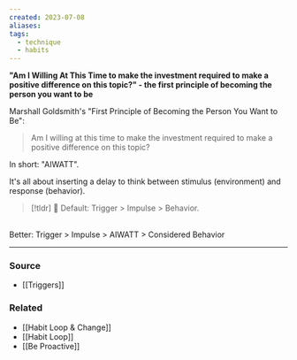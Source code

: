 ```yaml
---
created: 2023-07-08
aliases: 
tags:
  - technique
  - habits
---
```

**"Am I Willing At This Time to make the investment required to make a positive difference on this topic?" - the first principle of becoming the person you want to be**

Marshall Goldsmith's "First Principle of Becoming the Person You Want to Be":

> Am I willing at this time to make the investment required to make a positive difference on this topic?

In short: "AIWATT".

It's all about inserting a delay to think between stimulus (environment) and response (behavior).

> [!tldr] 🚧 Default: Trigger > Impulse > Behavior.  
<br>
Better: Trigger > Impulse > AIWATT > Considered Behavior
</aside>

****
### Source
- [[Triggers]]

### Related
- [[Habit Loop & Change]] 
- [[Habit Loop]] 
- [[Be Proactive]]